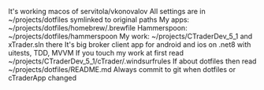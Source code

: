 It's working macos of servitola/vkonovalov
All settings are in ~/projects/dotfiles symlinked to original paths
My apps: ~/projects/dotfiles/homebrew/.brewfile
Hammerspoon: ~/projects/dotfiles/hammerspoon
My work: ~/projects/CTraderDev_5_1 and xTrader.sln there
It's big broker client app for android and ios on .net8 with uitests, TDD, MVVM
If you touch my work at first read ~/projects/CTraderDev_5_1/cTrader/.windsurfrules
If about dotfiles then read ~/projects/dotfiles/README.md
Always commit to git when dotfiles or cTraderApp changed
